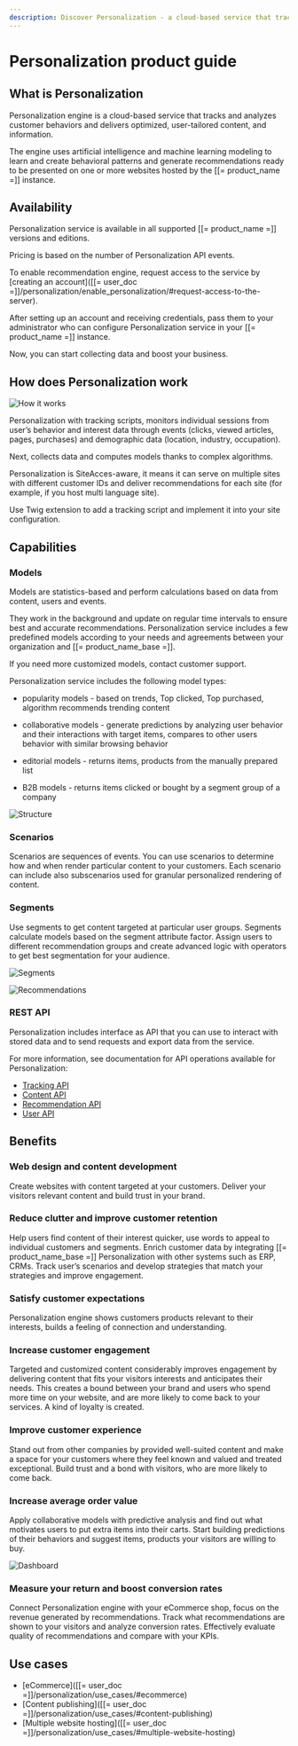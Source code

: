 ```yaml
---
description: Discover Personalization - a cloud-based service that tracks and analyzes customer behaviors.
---
```


# Personalization product guide

## What is Personalization

Personalization engine is a cloud-based service that tracks and analyzes customer behaviors and delivers optimized, user-tailored content, and information.

The engine uses artificial intelligence and machine learning modeling to learn and create behavioral patterns and generate recommendations ready to be presented on one or more websites hosted by the [[= product_name =]] instance.

## Availability

Personalization service is available in all supported [[= product_name =]] versions and editions.

Pricing is based on the number of Personalization API events.

To enable recommendation engine, request access to the service by [creating an account]([[= user_doc =]]/personalization/enable_personalization/#request-access-to-the-server).

After setting up an account and receiving credentials, pass them to your administrator who can configure Personalization service in your [[= product_name =]] instance.

Now, you can start collecting data and boost your business.

## How does Personalization work


![How it works](how_perso_works.png)


Personalization with tracking scripts, monitors  individual sessions from user’s behavior and interest data through events (clicks, viewed articles, pages, purchases) and demographic data (location, industry, occupation).

Next, collects data and computes models thanks to complex algorithms.

Personalization is SiteAcces-aware, it means it can serve on multiple sites with different customer IDs and deliver recommendations for each site (for example, if you host multi language site).

Use Twig extension to add a tracking script and implement it into your site configuration.

## Capabilities

### Models

Models are statistics-based and perform calculations based on data from content, users and events.

They work in the background and update on regular time intervals to ensure best and accurate recommendations. Personalization service includes a few predefined models according to your needs and agreements between your organization and [[= product_name_base =]].

If you need more customized models, contact customer support.

Personalization service includes the following model types:

- popularity models - based on trends, Top clicked, Top purchased, algorithm recommends trending content

- collaborative models - generate predictions by analyzing user behavior and their interactions with target items, compares to other users behavior with similar browsing behavior

- editorial models - returns items, products from the manually prepared list

- B2B models - returns items clicked or bought by a segment group of a company

![Structure](categories.png)


### Scenarios

Scenarios are sequences of events.
You can use scenarios to determine how and when render particular content to your customers.
Each scenario can include also subscenarios used for granular personalized rendering of content.

### Segments

Use segments to get content targeted at particular user groups.
Segments calculate models based on the segment attribute factor. Assign users to different recommendation groups and create advanced logic with operators to get best segmentation for your audience.

![Segments](perso_segment_group_or.png)

![Recommendations](recommendations.png)


### REST API

Personalization includes interface as API that you can use to interact with stored data and to send requests and export data from the service.

For more information, see documentation for API operations available for Personalization:

- [Tracking API](api_reference/tracking_api.md/)
- [Content API](api_reference/content_api.md/)
- [Recommendation API](api_reference/recommendation_api.md/)
- [User API](api_reference/user_api.md/)

## Benefits

### Web design and content development

Create websites with content targeted at your customers.
Deliver your visitors relevant content and build trust in your brand.

### Reduce clutter and improve customer retention

Help users find content of their interest quicker, use words to appeal to individual customers and segments.
Enrich customer data by integrating [[= product_name_base =]] Personalization with other systems such as ERP, CRMs.
Track user’s scenarios and develop strategies that match your strategies and improve engagement.

### Satisfy customer expectations

Personalization engine shows customers products relevant to their interests, builds a feeling of connection and understanding.

### Increase customer engagement

Targeted and customized content considerably improves engagement by delivering content that fits your visitors interests and anticipates their needs.
This creates a bound between your brand and users who spend more time on your website, and are more likely to come back to your services.
A kind of loyalty is created.

### Improve customer experience

Stand out from other companies by provided well-suited content and make a space for your customers where they feel known and valued and treated exceptional.
Build trust and a bond with visitors, who are more likely to come back.

### Increase average order value

Apply collaborative models with predictive analysis and find out what motivates users to put extra items into their carts.
Start building predictions of their behaviors and suggest items, products your visitors are willing to buy.

![Dashboard](perso_dashboard_revenue.png)


### Measure your return and boost conversion rates

Connect Personalization engine with your eCommerce shop, focus on the revenue generated by recommendations.
Track what recommendations are shown to your visitors and analyze conversion rates.
Effectively evaluate quality of recommendations and compare with your KPIs.

## Use cases

- [eCommerce]([[= user_doc =]]/personalization/use_cases/#ecommerce)
- [Content publishing]([[= user_doc =]]/personalization/use_cases/#content-publishing)
- [Multiple website hosting]([[= user_doc =]]/personalization/use_cases/#multiple-website-hosting)
